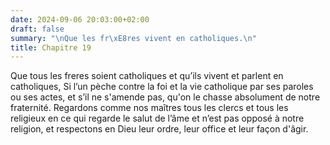 ```yaml
---
date: 2024-09-06 20:03:00+02:00
draft: false
summary: "\nQue les fr\xE8res vivent en catholiques.\n"
title: Chapitre 19
---
```





Que tous les freres soient catholiques et qu’ils vivent et parlent en catholiques, Si l’un pèche contre la foi et la vie catholique par ses paroles ou ses actes, et s’il ne s'amende pas, qu'on le chasse absolument de notre fraternité. Regardons comme nos maîtres tous les clercs et tous les religieux en ce qui regarde le salut de l’âme et n’est pas opposé à notre religion, et respectons en Dieu leur ordre, leur office et leur façon d'âgir.

